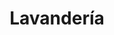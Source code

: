 ---
title: "Lavandería"
url: /san-cristobal-de-las-casas/lavanderia-calle-sostenes-esponda/
shop: Wäscherei
---